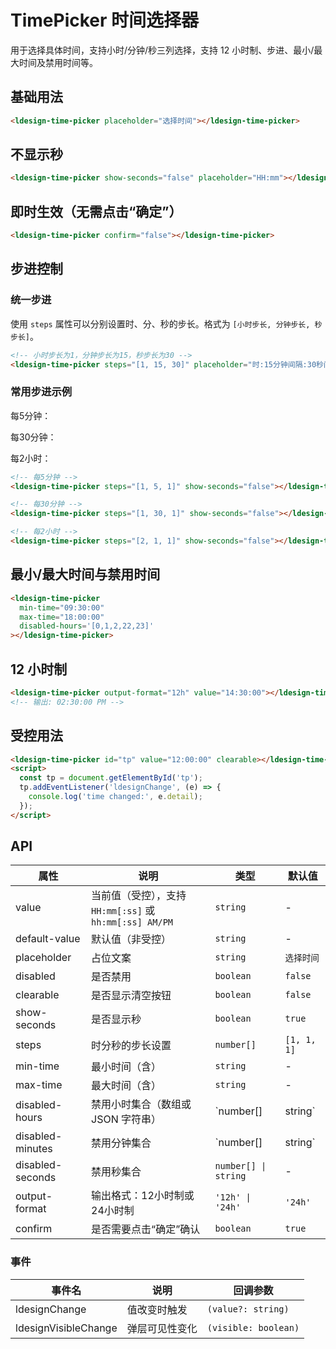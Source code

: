 # TimePicker 时间选择器

用于选择具体时间，支持小时/分钟/秒三列选择，支持 12 小时制、步进、最小/最大时间及禁用时间等。

## 基础用法

<div class="demo-block">
  <ldesign-time-picker placeholder="选择时间"></ldesign-time-picker>
</div>

```html
<ldesign-time-picker placeholder="选择时间"></ldesign-time-picker>
```

## 不显示秒

<div class="demo-block">
  <ldesign-time-picker show-seconds="false" placeholder="HH:mm"></ldesign-time-picker>
</div>

```html
<ldesign-time-picker show-seconds="false" placeholder="HH:mm"></ldesign-time-picker>
```

## 即时生效（无需点击“确定”）

<div class="demo-block">
  <ldesign-time-picker confirm="false"></ldesign-time-picker>
</div>

```html
<ldesign-time-picker confirm="false"></ldesign-time-picker>
```

## 步进控制

### 统一步进
使用 `steps` 属性可以分别设置时、分、秒的步长。格式为 `[小时步长, 分钟步长, 秒步长]`。

<div class="demo-block">
  <ldesign-time-picker steps="[1, 15, 30]" placeholder="时:15分钟间隔:30秒间隔"></ldesign-time-picker>
</div>

```html
<!-- 小时步长为1，分钟步长为15，秒步长为30 -->
<ldesign-time-picker steps="[1, 15, 30]" placeholder="时:15分钟间隔:30秒间隔"></ldesign-time-picker>
```

### 常用步进示例

<div class="demo-block">
  <p>每5分钟：</p>
  <ldesign-time-picker steps="[1, 5, 1]" show-seconds="false"></ldesign-time-picker>
  
  <p style="margin-top: 10px;">每30分钟：</p>
  <ldesign-time-picker steps="[1, 30, 1]" show-seconds="false"></ldesign-time-picker>
  
  <p style="margin-top: 10px;">每2小时：</p>
  <ldesign-time-picker steps="[2, 1, 1]" show-seconds="false"></ldesign-time-picker>
</div>

```html
<!-- 每5分钟 -->
<ldesign-time-picker steps="[1, 5, 1]" show-seconds="false"></ldesign-time-picker>

<!-- 每30分钟 -->
<ldesign-time-picker steps="[1, 30, 1]" show-seconds="false"></ldesign-time-picker>

<!-- 每2小时 -->
<ldesign-time-picker steps="[2, 1, 1]" show-seconds="false"></ldesign-time-picker>
```

## 最小/最大时间与禁用时间

<div class="demo-block">
  <ldesign-time-picker min-time="09:30:00" max-time="18:00:00" disabled-hours='[0,1,2,22,23]'></ldesign-time-picker>
</div>

```html
<ldesign-time-picker 
  min-time="09:30:00"
  max-time="18:00:00"
  disabled-hours='[0,1,2,22,23]'
></ldesign-time-picker>
```

## 12 小时制

<div class="demo-block">
  <!-- 输出为 12 小时制字符串（含 AM/PM） -->
  <ldesign-time-picker output-format="12h" value="14:30:00"></ldesign-time-picker>
</div>

```html
<ldesign-time-picker output-format="12h" value="14:30:00"></ldesign-time-picker>
<!-- 输出: 02:30:00 PM -->
```

## 受控用法

```html
<ldesign-time-picker id="tp" value="12:00:00" clearable></ldesign-time-picker>
<script>
  const tp = document.getElementById('tp');
  tp.addEventListener('ldesignChange', (e) => {
    console.log('time changed:', e.detail);
  });
</script>
```

## API

| 属性 | 说明 | 类型 | 默认值 |
| --- | --- | --- | --- |
| value | 当前值（受控），支持 `HH:mm[:ss]` 或 `hh:mm[:ss] AM/PM` | `string` | - |
| default-value | 默认值（非受控） | `string` | - |
| placeholder | 占位文案 | `string` | `选择时间` |
| disabled | 是否禁用 | `boolean` | `false` |
| clearable | 是否显示清空按钮 | `boolean` | `false` |
| show-seconds | 是否显示秒 | `boolean` | `true` |
| steps | 时分秒的步长设置 | `number[]` | `[1, 1, 1]` |
| min-time | 最小时间（含） | `string` | - |
| max-time | 最大时间（含） | `string` | - |
| disabled-hours | 禁用小时集合（数组或 JSON 字符串） | `number[] | string` | - |
| disabled-minutes | 禁用分钟集合 | `number[] | string` | - |
| disabled-seconds | 禁用秒集合 | `number[] \| string` | - |
| output-format | 输出格式：12小时制或24小时制 | `'12h' \| '24h'` | `'24h'` |
| confirm | 是否需要点击“确定”确认 | `boolean` | `true` |

### 事件

| 事件名 | 说明 | 回调参数 |
| --- | --- | --- |
| ldesignChange | 值改变时触发 | `(value?: string)` |
| ldesignVisibleChange | 弹层可见性变化 | `(visible: boolean)` |
